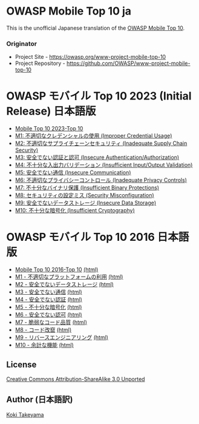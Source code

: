 # OWASP Mobile Top 10 ja

This is the unofficial Japanese translation of the [OWASP Mobile Top 10](https://github.com/OWASP/www-project-mobile-top-10).

### Originator

- Project Site - <https://owasp.org/www-project-mobile-top-10>
- Project Repository - <https://github.com/OWASP/www-project-mobile-top-10>

# OWASP モバイル Top 10 2023 (Initial Release) 日本語版

* [Mobile Top 10 2023-Top 10](2023-risks/index.md)
* [M1: 不適切なクレデンシャルの使用 (Improper Credential Usage)](2023-risks/m1-improper-credential-usage.md)
* [M2: 不適切なサプライチェーンセキュリティ (Inadequate Supply Chain Security)](2023-risks/m2-inadequate-supply-chain-security.md)
* [M3: 安全でない認証と認可 (Insecure Authentication/Authorization)](2023-risks/m3-insecure-authentication-authorization.md)
* [M4: 不十分な入出力バリデーション (Insufficient Input/Output Validation)](2023-risks/m4-insufficient-input-output-validation.md)
* [M5: 安全でない通信 (Insecure Communication)](2023-risks/m5-insecure-communication.md)
* [M6: 不適切なプライバシーコントロール (Inadequate Privacy Controls)](2023-risks/m6-inadequate-privacy-controls.md)
* [M7: 不十分なバイナリ保護 (Insufficient Binary Protections)](2023-risks/m7-insufficient-binary-protection.md)
* [M8: セキュリティの設定ミス (Security Misconfiguration)](2023-risks/m8-security-misconfiguration.md)
* [M9: 安全でないデータストレージ (Insecure Data Storage)](2023-risks/m9-insecure-data-storage.md)
* [M10: 不十分な暗号化 (Insufficient Cryptography)](2023-risks/m10-insufficient-cryptography.md)

# OWASP モバイル Top 10 2016 日本語版

* [Mobile Top 10 2016-Top 10](2016-risks/index.md) [(html)](https://coky-t.github.io/owasp-mobile-top10-2016-ja/Mobile_Top_10_2016-Top_10.html)
* [M1 - 不適切なプラットフォームの利用](2016-risks/m1-improper-platform-usage.md) [(html)](https://coky-t.github.io/owasp-mobile-top10-2016-ja/Mobile_Top_10_2016-M1-Improper_Platform_Usage.html)
* [M2 - 安全でないデータストレージ](2016-risks/m2-insecure-data-storage.md) [(html)](https://coky-t.github.io/owasp-mobile-top10-2016-ja/Mobile_Top_10_2016-M2-Insecure_Data_Storage.html)
* [M3 - 安全でない通信](2016-risks/m3-insecure-communication.md) [(html)](https://coky-t.github.io/owasp-mobile-top10-2016-ja/Mobile_Top_10_2016-M3-Insecure_Communication.html)
* [M4 - 安全でない認証](2016-risks/m4-insecure-authentication.md) [(html)](https://coky-t.github.io/owasp-mobile-top10-2016-ja/Mobile_Top_10_2016-M4-Insecure_Authentication.html)
* [M5 - 不十分な暗号化](2016-risks/m5-insufficient-cryptography.md) [(html)](https://coky-t.github.io/owasp-mobile-top10-2016-ja/Mobile_Top_10_2016-M5-Insufficient_Cryptography.html)
* [M6 - 安全でない認可](2016-risks/m6-insecure-authorization.md) [(html)](https://coky-t.github.io/owasp-mobile-top10-2016-ja/Mobile_Top_10_2016-M6-Insecure_Authorization.html)
* [M7 - 脆弱なコード品質](2016-risks/m7-client-code-quality.md) [(html)](https://coky-t.github.io/owasp-mobile-top10-2016-ja/Mobile_Top_10_2016-M7-Poor_Code_Quality.html)
* [M8 - コード改竄](2016-risks/m8-code-tampering.md) [(html)](https://coky-t.github.io/owasp-mobile-top10-2016-ja/Mobile_Top_10_2016-M8-Code_Tampering.html)
* [M9 - リバースエンジニアリング](2016-risks/m9-reverse-engineering.md) [(html)](https://coky-t.github.io/owasp-mobile-top10-2016-ja/Mobile_Top_10_2016-M9-Reverse_Engineering.html)
* [M10 - 余計な機能](2016-risks/m10-extraneous-functionality.md) [(html)](https://coky-t.github.io/owasp-mobile-top10-2016-ja/Mobile_Top_10_2016-M10-Extraneous_Functionality.html)

## License

[Creative Commons Attribution-ShareAlike 3.0 Unported](https://creativecommons.org/licenses/by-sa/3.0/)

## Author (日本語訳)

[Koki Takeyama](https://github.com/coky-t)
